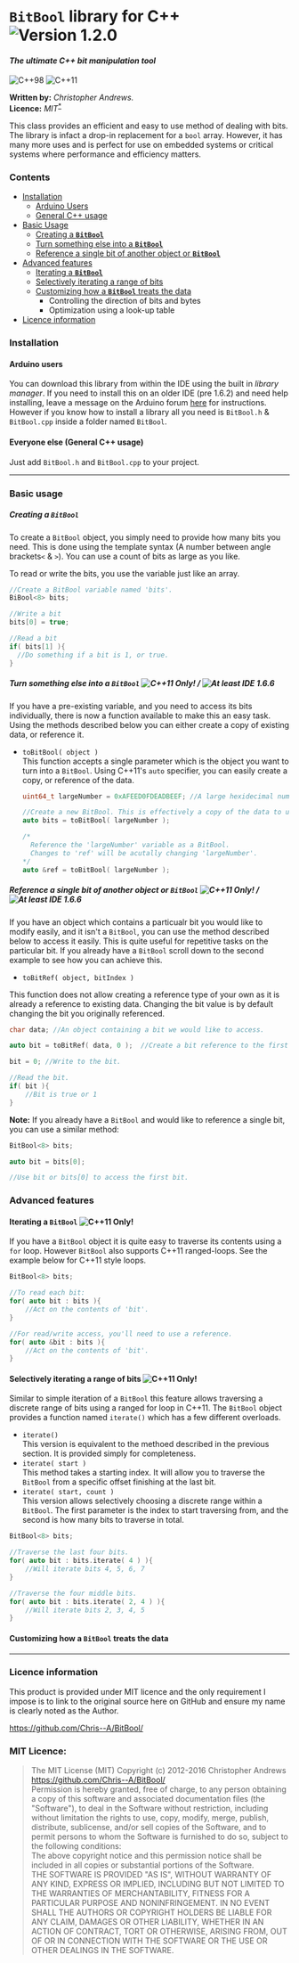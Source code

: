 # `BitBool` library for C++ ![Version 1.2.0](https://img.shields.io/badge/Version-1.2.0-blue.svg)
#### *The ultimate C++ bit manipulation tool*
![C++98](https://img.shields.io/badge/C%2B%2B-98-yellow.svg) ![C++11](https://img.shields.io/badge/C%2B%2B-11-orange.svg)  

**Written by:** *Christopher Andrews.*  
**Licence:** *MIT*<sup>[*](https://github.com/Chris--A/BitBool#licence-information)</sup>

This class provides an efficient and easy to use method of dealing with bits. The library is infact a drop-in replacement for a `bool` array. However, it has many more uses and is perfect for use on embedded systems or critical systems where performance and efficiency matters.

### Contents
- [Installation](https://github.com/Chris--A/BitBool#installation)
  - [Arduino Users](https://github.com/Chris--A/BitBool#arduino-users)
  - [General C++ usage](https://github.com/Chris--A/BitBool#everyone-else-general-c-usage)
- [Basic Usage](https://github.com/Chris--A/BitBool#basic-usage)
  - [Creating a **`BitBool`**](https://github.com/Chris--A/BitBool#creating-a-bitbool)
  - [Turn something else into a **`BitBool`**](https://github.com/Chris--A/BitBool#turn-something-else-into-a-bitbool---)
  - [Reference a single bit of another object or **`BitBool`**](https://github.com/Chris--A/BitBool#reference-a-single-bit-of-another-object-or-bitbool---)
- [Advanced features](https://github.com/Chris--A/BitBool#advanced-features)
  - [Iterating a **`BitBool`**](https://github.com/Chris--A/BitBool#iterating-a-bitbool-)
  - [Selectively iterating a range of bits](https://github.com/Chris--A/BitBool#selectively-iterating-a-range-of-bits-)
  - [Customizing how a **`BitBool`** treats the data](https://github.com/Chris--A/BitBool#customizing-how-a-bitbool-treats-the-data)
    - Controlling the direction of bits and bytes
    - Optimization using a look-up table
- [Licence information](https://github.com/Chris--A/BitBool#licence-information)

### Installation

#### **Arduino** users
You can download this library from within the IDE using the built in *library manager*. If you need to install this on an older IDE (pre 1.6.2) and need help installing, leave a message on the Arduino forum [here](http://forum.arduino.cc/index.php?topic=128407.0) for instructions. However if you know how to install a library all you need is `BitBool.h` & `BitBool.cpp` inside a folder named `BitBool`.

#### Everyone else (General C++ usage)
Just add `BitBool.h` and `BitBool.cpp` to your project.

----

### Basic usage

##### Creating a `BitBool`

To create a `BitBool` object, you simply need to provide how many bits you need. This is done using the template syntax (A number between angle brackets`<` & `>`). You can use a count of bits as large as you like.

To read or write the bits, you use the variable just like an array.

```C++
//Create a BitBool variable named 'bits'.
BiBool<8> bits;

//Write a bit
bits[0] = true;

//Read a bit
if( bits[1] ){
  //Do something if a bit is 1, or true.
}
```

##### Turn something else into a `BitBool` ![C++11 Only!](https://img.shields.io/badge/Requires-C++11-orange.svg) / ![At least IDE 1.6.6](https://img.shields.io/badge/Minimum_Arduino_IDE-1.6.6-blue.svg)

If you have a pre-existing variable, and you need to access its bits individually, there is now a function available to make this an easy task. Using the methods described below you can either create a copy of existing data, or reference it.

- `toBitBool( object )`  
  This function accepts a single parameter which is the object you want to turn into a `BitBool`.
  Using C++11's `auto` specifier, you can easily create a copy, or reference of the data.
  ```C++
  uint64_t largeNumber = 0xAFEED0FDEADBEEF; //A large hexidecimal number.
  
  //Create a new BitBool. This is effectively a copy of the data to use as a BitBool
  auto bits = toBitBool( largeNumber );
  
  /*
    Reference the 'largeNumber' variable as a BitBool.
    Changes to 'ref' will be acutally changing 'largeNumber'.
  */
  auto &ref = toBitBool( largeNumber );
  ```

##### Reference a single bit of another object or **`BitBool`** ![C++11 Only!](https://img.shields.io/badge/Requires-C++11-orange.svg) / ![At least IDE 1.6.6](https://img.shields.io/badge/Minimum_Arduino_IDE-1.6.6-blue.svg)

If you have an object which contains a particualr bit you would like to modify easily, and it isn't a `BitBool`, you can use the method described below to access it easily. This is quite useful for repetitive tasks on the particular bit. If you already have a `BitBool` scroll down to the second example to see how you can achieve this.
- `toBitRef( object, bitIndex )`

This function does not allow creating a reference type of your own as it is already a reference to existing data. Changing the bit value is by default changing the bit you originally referenced.

```C++
char data; //An object containing a bit we would like to access.

auto bit = toBitRef( data, 0 );  //Create a bit reference to the first bit.

bit = 0; //Write to the bit.

//Read the bit.
if( bit ){
    //Bit is true or 1
}
```

**Note:** If you already have a `BitBool` and would like to reference a single bit, you can use a similar method:

```C++
BitBool<8> bits;

auto bit = bits[0];

//Use bit or bits[0] to access the first bit.
```

### Advanced features

#### Iterating a **`BitBool`** ![C++11 Only!](https://img.shields.io/badge/Requires-C++11-orange.svg)
If you have a `BitBool` object it is quite easy to traverse its contents using a `for` loop. However `BitBool` also supports C++11 ranged-loops. See the example below for C++11 style loops.

```C++
BitBool<8> bits;

//To read each bit:
for( auto bit : bits ){
    //Act on the contents of 'bit'.
}

//For read/write access, you'll need to use a reference.
for( auto &bit : bits ){
    //Act on the contents of 'bit'.
}
```

#### Selectively iterating a range of bits ![C++11 Only!](https://img.shields.io/badge/Requires-C++11-orange.svg)
Similar to simple iteration of a `BitBool` this feature allows traversing a discrete range of bits using a ranged for loop in C++11. The `BitBool` object provides a function named `iterate()` which has a few different overloads.

- `iterate()`  
This version is equivalent to the methoed described in the previous section. It is provided simply for completeness.
- `iterate( start )`  
This method takes a starting index. It will allow you to traverse the `BitBool` from a specific offset finishing at the last bit.
- `iterate( start, count )`  
This version allows selectively choosing a discrete range within a `BitBool`. The first parameter is the index to start traversing from, and the second is how many bits to traverse in total.

```C++
BitBool<8> bits;

//Traverse the last four bits.
for( auto bit : bits.iterate( 4 ) ){
    //Will iterate bits 4, 5, 6, 7
}

//Traverse the four middle bits.
for( auto bit : bits.iterate( 2, 4 ) ){
    //Will iterate bits 2, 3, 4, 5
}
```

#### Customizing how a **`BitBool`** treats the data


----

### Licence information

This product is provided under MIT licence and the only requirement I impose
is to link to the original source here on GitHub and ensure my name is clearly noted as the Author.

https://github.com/Chris--A/BitBool/

### MIT Licence:

> The MIT License (MIT)
Copyright (c) 2012-2016 Christopher Andrews  
https://github.com/Chris--A/BitBool/  
Permission is hereby granted, free of charge, to any person obtaining a copy
of this software and associated documentation files (the "Software"), to deal
in the Software without restriction, including without limitation the rights
to use, copy, modify, merge, publish, distribute, sublicense, and/or sell
copies of the Software, and to permit persons to whom the Software is
furnished to do so, subject to the following conditions:  
The above copyright notice and this permission notice shall be included in
all copies or substantial portions of the Software.  
THE SOFTWARE IS PROVIDED "AS IS", WITHOUT WARRANTY OF ANY KIND, EXPRESS OR
IMPLIED, INCLUDING BUT NOT LIMITED TO THE WARRANTIES OF MERCHANTABILITY,
FITNESS FOR A PARTICULAR PURPOSE AND NONINFRINGEMENT. IN NO EVENT SHALL THE
AUTHORS OR COPYRIGHT HOLDERS BE LIABLE FOR ANY CLAIM, DAMAGES OR OTHER
LIABILITY, WHETHER IN AN ACTION OF CONTRACT, TORT OR OTHERWISE, ARISING FROM,
OUT OF OR IN CONNECTION WITH THE SOFTWARE OR THE USE OR OTHER DEALINGS IN
THE SOFTWARE.